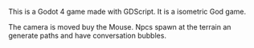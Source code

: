 This is a Godot 4 game made with GDScript.
It is a isometric God game.

The camera is moved buy the Mouse.
Npcs spawn at the terrain an generate paths and have conversation bubbles.
